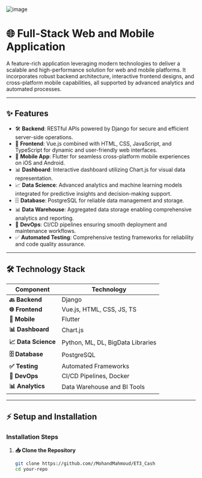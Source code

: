 ![image]([https://github.com/user-attachments/assets/5d740dd7-a1e8-4b09-80ca-51cc1f950bb8](https://github.com/MohandMahmoud/ET3_Cash/blob/main/DALL%C2%B7E%202024-12-14%2014.58.40%20-%20A%20system%20architecture%20diagram%20for%20a%20full-stack%20application%2C%20showing%20interactions%20between%20frontend%2C%20backend%2C%20mobile%20app%2C%20database%2C%20and%20data%20warehouse.%20.webp))
# 🌐 Full-Stack Web and Mobile Application  

A feature-rich application leveraging modern technologies to deliver a scalable and high-performance solution for web and mobile platforms. It incorporates robust backend architecture, interactive frontend designs, and cross-platform mobile capabilities, all supported by advanced analytics and automated processes.

---

## **✨ Features**

- 🛠️ **Backend**: RESTful APIs powered by Django for secure and efficient server-side operations.  
- 🎨 **Frontend**: Vue.js combined with HTML, CSS, JavaScript, and TypeScript for dynamic and user-friendly web interfaces.  
- 📱 **Mobile App**: Flutter for seamless cross-platform mobile experiences on iOS and Android.  
- 📊 **Dashboard**: Interactive dashboard utilizing Chart.js for visual data representation.  
- 📈 **Data Science**: Advanced analytics and machine learning models integrated for predictive insights and decision-making support.  
- 🗄️ **Database**: PostgreSQL for reliable data management and storage.  
- 📊 **Data Warehouse**: Aggregated data storage enabling comprehensive analytics and reporting.  
- 🚀 **DevOps**: CI/CD pipelines ensuring smooth deployment and maintenance workflows.  
- ✅ **Automated Testing**: Comprehensive testing frameworks for reliability and code quality assurance.  

---

## **🛠️ Technology Stack**

| Component             | Technology                        |
|------------------------|------------------------------------|
| **🔙 Backend**        | Django                            |
| **🌐 Frontend**       | Vue.js, HTML, CSS, JS, TS         |
| **📱 Mobile**         | Flutter                           |
| **📊 Dashboard**      | Chart.js                          |
| **📈 Data Science**   | Python, ML, DL, BigData Libraries              |
| **🗄️ Database**       | PostgreSQL                        |
| **✅ Testing**         | Automated Frameworks              |
| **🚀 DevOps**         | CI/CD Pipelines, Docker           |
| **📊 Analytics**      | Data Warehouse and BI Tools       |

---

## **⚡ Setup and Installation**

### **Installation Steps**  

1. **📥 Clone the Repository**  
   ```bash
   git clone https://github.com//MohandMahmoud/ET3_Cash
   cd your-repo

